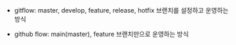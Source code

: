 - gitflow: master, develop, feature, release, hotfix 브랜치를 설정하고 운영하는 방식

- github flow: main(master), feature 브랜치만으로 운영하는 방식